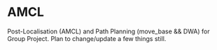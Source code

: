 # AMCL
Post-Localisation (AMCL) and Path Planning (move_base && DWA) for Group Project. Plan to change/update a few things still.
